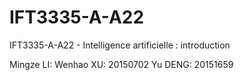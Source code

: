 # IFT3335-A-A22
IFT3335-A-A22 - Intelligence artificielle : introduction


Mingze LI:
Wenhao XU: 20150702
Yu DENG: 20151659
